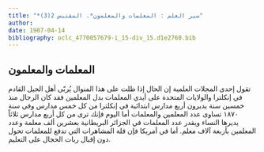 ```yaml
---
title: "*سير العلم : المعلمات والمعلمون*. المقتبس 2(3)"
author: 
date: 1907-04-14
bibliography: oclc_4770057679-i_15-div_15.d1e2760.bib
---
```




##  المعلمات والمعلمون 


 تقول  إحدى  المجلات العلمية إن الحال إذا ظلت على هذا المنوال يُربّى أهل الجيل القادم في إنكلترا والولايات المتحدة على أيدي المعلمات بدل المعلمين فقد كان الرجال منذ  خمسين  سنة يديرون  أربع  مدارس ابتدائية في إنكلترا من كل  خمس  مدارس وفي سنة  ١٨٧٠  تساوى عدد المعلمين والمعلمات أما اليوم فإنك ترى من كل  أربع  مدارس ثلاثاً يديرها النساء ويقدر عدد المعلمات في الجزائر البريطانية بعشرين  ألف  معلمة وعدد المعلمين بأربعة  آلاف  معلم. أما في أمريكا فإن قلة المشاهرات التي تدفع للمعلمات تحول دون إقبال ربات الحجال على التعليم. 
